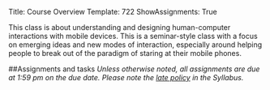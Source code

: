 Title: Course Overview
Template: 722
ShowAssignments: True

This class is about understanding and designing human-computer
interactions with mobile devices. This is a seminar-style class with a
focus on emerging ideas and new modes of interaction, especially
around helping people to break out of the paradigm of staring at their
mobile phones.

##Assignments and tasks
_Unless otherwise noted, all assignments are due at 1:59 pm on the due
date. Please note the [late policy](syllabus.html#late-assignments) in
the Syllabus._

